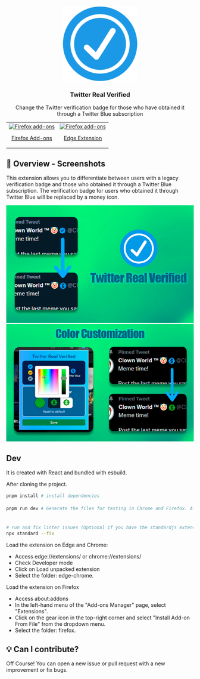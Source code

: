 <p align="center">
  <img src="assets/Icon.png" width="200px" alt="Real Verify Extension" />
</p>
<h3 align="center">Twitter Real Verified</h3>
<p align="center">
 Change the Twitter verification badge for those who have obtained it through a Twitter Blue subscription
</p>
<table cellspacing="0" cellpadding="0" align="center">
  <tr>
    <td valign="center">
      <a href="https://addons.mozilla.org/es/firefox/addon/twitter-real-verified/">
        <img src="https://user-images.githubusercontent.com/22908993/166417727-3481fef4-00e5-4cf0-bb03-27fb880d993c.png" alt="Firefox add-ons" />
        <p align="center">Firefox Add-ons</p>
      </a>
    </td>
        <td valign="center">
      <a href="https://microsoftedge.microsoft.com/addons/detail/twitter-real-verified/llkfeengcmnpbpcgmchgjcjmfoekedij">
        <img height ="55px" src="https://www.siteimprove.com/globalassets/media/shared/page-specific/integrations/browser-extensions/microsoftstore.png?mode=crop" alt="Firefox add-ons" />
        <p align="center">Edge Extension</p>
      </a>
    </td>
  </tr>
</table>


## 👀 Overview - Screenshots
<p>This extension allows you to differentiate between users with a legacy verification badge and those who obtained it through a Twitter Blue subscription. The verification badge for users who obtained it through Twitter Blue will be replaced by a money icon.</p>
<p align="center">
  <img src="overview-img/twVerified-preview1.png" width="600px" alt="Real Verify Extension" />
  <img src="overview-img/twVerified-preview2.png" width="600px" alt="Real Verify Extension" />
</p>

## Dev
It is created with React and bundled with esbuild.

After cloning the project.

```bash
pnpm install # install dependencies

pnpm run dev # Generate the files for testing in Chrome and Firefox. Also, start watching for changes in files


# run and fix linter issues (Optional if you have the standardjs extension for VSCode and changes are made on save.)
npx standard --fix 
```

Load the extension on Edge and Chrome:

- Access edge://extensions/ or chrome://extensions/
- Check Developer mode
- Click on Load unpacked extension
- Select the folder: edge-chrome.

Load the extension on Firefox
- Access about:addons
- In the left-hand menu of the "Add-ons Manager" page, select "Extensions".
- Click on the gear icon in the top-right corner and select "Install Add-on From File" from the dropdown menu.
- Select the folder: firefox.

## :bulb: Can I contribute?
Off Course! You can open a new issue or pull request with a new improvement or fix bugs.

